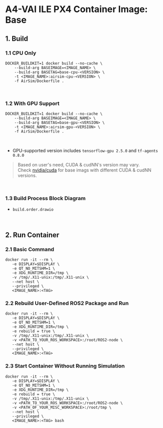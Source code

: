 # A4-VAI ILE PX4 Container Image: Base

## 1. Build

### 1.1 CPU Only

```shell
DOCKER_BUILDKIT=1 docker build --no-cache \
    --build-arg BASEIMAGE=<IMAGE_NAME> \
    --build-arg BASETAG=base-cpu-<VERSION> \
    -t <IMAGE_NAME>:airsim-cpu-<VERSION> \
    -f AirSim/Dockerfile .
```
<br/>

### 1.2 With GPU Support

```shell
DOCKER_BUILDKIT=1 docker build --no-cache \
    --build-arg BASEIMAGE=<IMAGE_NAME> \
    --build-arg BASETAG=base-gpu-<VERSION> \
    -t <IMAGE_NAME>:airsim-gpu-<VERSION> \
    -f AirSim/Dockerfile .
```
<br/>

- GPU-supported version includes `tensorflow-gpu 2.5.0` and `tf-agents 0.8.0`

> Based on user's need, CUDA & cudNN's version may vary.<br/>
Check [nvidia/cuda](https://hub.docker.com/r/nvidia/cuda) for base imags with different CUDA & cudNN versions.
<br/>

### 1.3 Build Process Block Diagram

- `build.order.drawio`
<br/>

## 2. Run Container

### 2.1 Basic Command

```shell
docker run -it --rm \
   -e DISPLAY=$DISPLAY \
   -e QT_NO_MITSHM=1 \
   -e XDG_RUNTIME_DIR=/tmp \
   -v /tmp/.X11-unix:/tmp/.X11-unix \
   --net host \
   --privileged \
   <IMAGE_NAME>:<TAG>
```

### 2.2 Rebuild User-Defined ROS2 Package and Run

```shell
docker run -it --rm \
   -e DISPLAY=$DISPLAY \
   -e QT_NO_MITSHM=1 \
   -e XDG_RUNTIME_DIR=/tmp \
   -e rebuild = true \
   -v /tmp/.X11-unix:/tmp/.X11-unix \
   -v <PATH_TO_YOUR_ROS_WORKSPACE>:/root/ROS2-node \
   --net host \
   --privileged \
   <IMAGE_NAME>:<TAG>
```

### 2.3 Start Container Without Running Simulation


```shell
docker run -it --rm \
   -e DISPLAY=$DISPLAY \
   -e QT_NO_MITSHM=1 \
   -e XDG_RUNTIME_DIR=/tmp \
   -e rebuild = true \
   -v /tmp/.X11-unix:/tmp/.X11-unix \
   -v <PATH_TO_YOUR_ROS_WORKSPACE>:/root/ROS2-node \
   -v <PATH_OF_YOUR_MISC_WORKSPACE>:/root/tmp \
   --net host \
   --privileged \
   <IMAGE_NAME>:<TAG> bash
```